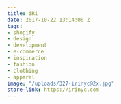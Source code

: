 ```yaml
---
title: iRi
date: 2017-10-22 13:14:00 Z
tags:
- shopify
- design
- development
- e-commerce
- inspiration
- fashion
- clothing
- apparel
image: "/uploads/327-irinyc@2x.jpg"
store-link: https://irinyc.com
---
```



